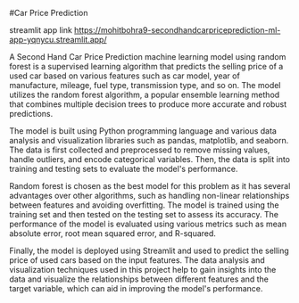 #Car Price Prediction

streamlit app link https://mohitbohra9-secondhandcarpriceprediction-ml-app-yqnycu.streamlit.app/

A Second Hand Car Price Prediction machine learning model using random forest is a supervised learning algorithm that predicts the selling price of a used car based on various features such as car model, year of manufacture, mileage, fuel type, transmission type, and so on. The model utilizes the random forest algorithm, a popular ensemble learning method that combines multiple decision trees to produce more accurate and robust predictions.

The model is built using Python programming language and various data analysis and visualization libraries such as pandas, matplotlib, and seaborn. The data is first collected and preprocessed to remove missing values, handle outliers, and encode categorical variables. Then, the data is split into training and testing sets to evaluate the model's performance.

Random forest is chosen as the best model for this problem as it has several advantages over other algorithms, such as handling non-linear relationships between features and avoiding overfitting. The model is trained using the training set and then tested on the testing set to assess its accuracy. The performance of the model is evaluated using various metrics such as mean absolute error, root mean squared error, and R-squared.

Finally, the model is deployed using Streamlit and used to predict the selling price of used cars based on the input features. The data analysis and visualization techniques used in this project help to gain insights into the data and visualize the relationships between different features and the target variable, which can aid in improving the model's performance.
